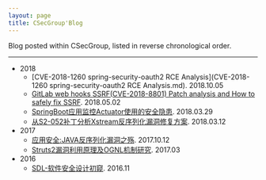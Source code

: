 ```yaml
---
layout: page
title: CSecGroup'Blog
---
```


Blog posted within CSecGroup, listed in reverse chronological order.


---
* 2018
  * [CVE-2018-1260 spring-security-oauth2 RCE Analysis](CVE-2018-1260 spring-security-oauth2 RCE Analysis.md). 2018.10.05
  * [GitLab web hooks SSRF(CVE-2018-8801) Patch analysis and How to safely fix SSRF](GitLab_web_hooks_SSRF_Patch_analysis.md). 2018.05.02
  * [SpringBoot应用监控Actuator使用的安全隐患](springboot_actuator_security_tips.md). 2018.03.29
  * [从S2-052补丁分析Xstream反序列化漏洞修复方案](Fix-xstream-object-deserialization-via-White-Listing.md). 2018.03.12
* 2017
  * [应用安全:JAVA反序列化漏洞之殇](secure-development-java-deserialization-vulnerability.md). 2017.10.12
  * [Struts2漏洞利用原理及OGNL机制研究](struts2-vulnerability-analysis-and-OGNL-research.md). 2017.03
* 2016
  * [SDL-软件安全设计初窥](sdl-software-security-design.md). 2016.11
